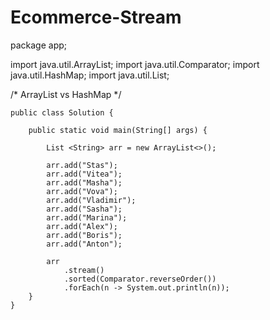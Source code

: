 # Ecommerce-Stream
package app;



import java.util.ArrayList;
import java.util.Comparator;
import java.util.HashMap;
import java.util.List;

/* 
ArrayList vs HashMap
*/


	public class Solution {

	    public static void main(String[] args) {
	      
	    	List <String> arr = new ArrayList<>();
	    	
	    	arr.add("Stas");
	    	arr.add("Vitea");
	    	arr.add("Masha");
	    	arr.add("Vova");
	    	arr.add("Vladimir");
	    	arr.add("Sasha");
	    	arr.add("Marina");
	    	arr.add("Alex");
	    	arr.add("Boris");
	    	arr.add("Anton");

	    	arr
	    		.stream()
	    		.sorted(Comparator.reverseOrder())
	    		.forEach(n -> System.out.println(n));
	    }
	}
